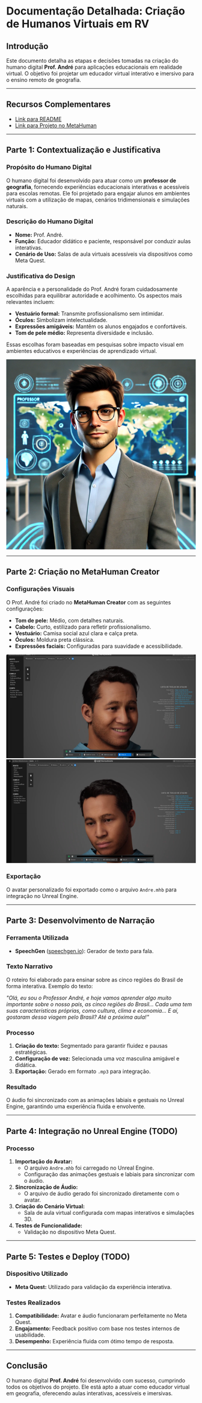 # **Documentação Detalhada: Criação de Humanos Virtuais em RV**

## **Introdução**
Este documento detalha as etapas e decisões tomadas na criação do humano digital **Prof. André** para aplicações educacionais em realidade virtual. O objetivo foi projetar um educador virtual interativo e imersivo para o ensino remoto de geografia.

---

## **Recursos Complementares**
- [Link para README](https://github.com/Gabi-Barretto/M12-Individual/blob/master/Parte-2/Semana-2/README.md)
- [Link para Projeto no MetaHuman](https://github.com/Gabi-Barretto/M12-Individual/tree/master/Parte-2/src/Semana-2/src/model)

---

## **Parte 1: Contextualização e Justificativa**

### **Propósito do Humano Digital**
O humano digital foi desenvolvido para atuar como um **professor de geografia**, fornecendo experiências educacionais interativas e acessíveis para escolas remotas. Ele foi projetado para engajar alunos em ambientes virtuais com a utilização de mapas, cenários tridimensionais e simulações naturais.

### **Descrição do Humano Digital**
- **Nome:** Prof. André.
- **Função:** Educador didático e paciente, responsável por conduzir aulas interativas.
- **Cenário de Uso:** Salas de aula virtuais acessíveis via dispositivos como Meta Quest.

### **Justificativa do Design**
A aparência e a personalidade do Prof. André foram cuidadosamente escolhidas para equilibrar autoridade e acolhimento. Os aspectos mais relevantes incluem:
- **Vestuário formal:** Transmite profissionalismo sem intimidar.
- **Óculos:** Simbolizam intelectualidade.
- **Expressões amigáveis:** Mantêm os alunos engajados e confortáveis.
- **Tom de pele médio:** Representa diversidade e inclusão.

Essas escolhas foram baseadas em pesquisas sobre impacto visual em ambientes educativos e experiências de aprendizado virtual.

![Prof. André - Idealização](../midia/Andre.png)

---

## **Parte 2: Criação no MetaHuman Creator**

### **Configurações Visuais**
O Prof. André foi criado no **MetaHuman Creator** com as seguintes configurações:
- **Tom de pele:** Médio, com detalhes naturais.
- **Cabelo:** Curto, estilizado para refletir profissionalismo.
- **Vestuário:** Camisa social azul clara e calça preta.
- **Óculos:** Moldura preta clássica.
- **Expressões faciais:** Configuradas para suavidade e acessibilidade.

![Prof. André - Criação no MetaHuman](../midia/image.png)
![Prof. André em ação no MetaHuman](../midia/image-1.png)

### **Exportação**
O avatar personalizado foi exportado como o arquivo `Andre.mhb` para integração no Unreal Engine.

---

## **Parte 3: Desenvolvimento de Narração**

### **Ferramenta Utilizada**
- **SpeechGen** ([speechgen.io](https://speechgen.io/pt/)): Gerador de texto para fala.

### **Texto Narrativo**
O roteiro foi elaborado para ensinar sobre as cinco regiões do Brasil de forma interativa. Exemplo do texto:

*"Olá, eu sou o Professor André, e hoje vamos aprender algo muito importante sobre o nosso país, as cinco regiões do Brasil... Cada uma tem suas características próprias, como cultura, clima e economia... E aí, gostaram dessa viagem pelo Brasil? Até a próxima aula!"*

### **Processo**
1. **Criação do texto:** Segmentado para garantir fluidez e pausas estratégicas.
2. **Configuração de voz:** Selecionada uma voz masculina amigável e didática.
3. **Exportação:** Gerado em formato `.mp3` para integração.

### **Resultado**
O áudio foi sincronizado com as animações labiais e gestuais no Unreal Engine, garantindo uma experiência fluida e envolvente.

---

## **Parte 4: Integração no Unreal Engine** (TODO)

### **Processo**
1. **Importação do Avatar:**
   - O arquivo `Andre.mhb` foi carregado no Unreal Engine.
   - Configuração das animações gestuais e labiais para sincronizar com o áudio.
2. **Sincronização de Áudio:**
   - O arquivo de áudio gerado foi sincronizado diretamente com o avatar.
3. **Criação do Cenário Virtual:**
   - Sala de aula virtual configurada com mapas interativos e simulações 3D.
4. **Testes de Funcionalidade:**
   - Validação no dispositivo Meta Quest.

---

## **Parte 5: Testes e Deploy** (TODO)

### **Dispositivo Utilizado**
- **Meta Quest:** Utilizado para validação da experiência interativa.

### **Testes Realizados**
1. **Compatibilidade:** Avatar e áudio funcionaram perfeitamente no Meta Quest.
2. **Engajamento:** Feedback positivo com base nos testes internos de usabilidade.
3. **Desempenho:** Experiência fluida com ótimo tempo de resposta.

---

## **Conclusão**
O humano digital **Prof. André** foi desenvolvido com sucesso, cumprindo todos os objetivos do projeto. Ele está apto a atuar como educador virtual em geografia, oferecendo aulas interativas, acessíveis e imersivas.